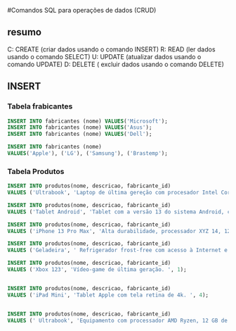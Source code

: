 #Comandos SQL para operações de dados (CRUD)

## resumo

C: CREATE (criar dados usando o comando INSERT)
R: READ (ler dados usando o comando SELECT)
U: UPDATE (atualizar dados usando o comando UPDATE)
D: DELETE ( excluir dados usando o comando DELETE)

## INSERT

### Tabela frabicantes

```sql
INSERT INTO fabricantes (nome) VALUES('Microsoft');
INSERT INTO fabricantes (nome) VALUES('Asus');
INSERT INTO fabricantes (nome) VALUES('Dell');

INSERT INTO fabricantes (nome) 
VALUES('Apple'), ('LG'), ('Samsung'), ('Brastemp');
```

### Tabela Produtos

```sql
INSERT INTO produtos(nome, descricao, fabricante_id)
VALUES ('Ultrabook', 'Laptop de última gereção com procesador Intel Core i9 e memória de 16GB RAM',3 );

INSERT INTO produtos(nome, descricao, fabricante_id)
VALUES ('Tablet Android', 'Tablet com a versão 13 do sistema Android, com tela de 10 polegadas e 64 GB de armazenamento', 6);

INSERT INTO produtos(nome, descricao, fabricante_id)
VALUES ('iPhone 13 Pro Max', 'Alta durabilidade, processador XYZ 14, 128 GB de armazenamento, 6 GB de RAM e caro pra caramba.', 4);

INSERT INTO produtos(nome, descricao, fabricante_id)
VALUES ('Geladeira', ' Refrigerador frost-free com acesso à Internet e bla bla bla.', 7);

INSERT INTO produtos(nome, descricao, fabricante_id)
VALUES ('Xbox 123', 'Vídeo-game de última geração. ', 1);


INSERT INTO produtos(nome, descricao, fabricante_id)
VALUES ('iPad Mini', 'Tablet Apple com tela retina de 4k. ', 4);


INSERT INTO produtos(nome, descricao, fabricante_id)
VALUES (' Ultrabook', 'Equipamento com processador AMD Ryzen, 12 GB de RAM. ', 2);
```